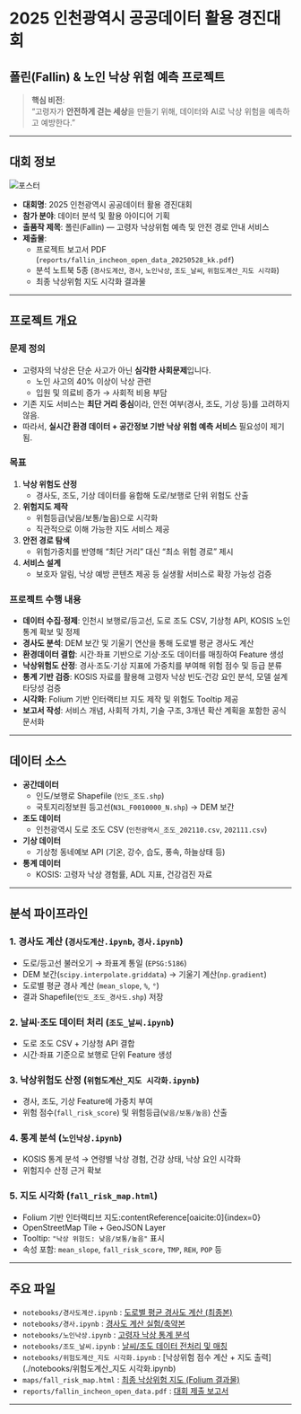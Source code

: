 # 2025 인천광역시 공공데이터 활용 경진대회
## 폴린(Fallin) & 노인 낙상 위험 예측 프로젝트
> **핵심 비전**:  
> “고령자가 **안전하게 걷는 세상**을 만들기 위해, 데이터와 AI로 낙상 위험을 예측하고 예방한다.”

---

## 대회 정보

![포스터](https://cdn.welfarehello.com/naver-blog/production/incheontogi/2025-04/223832878379/incheontogi_223832878379_1.png?f=webp&q=80&w=800)

- **대회명**: 2025 인천광역시 공공데이터 활용 경진대회  
- **참가 분야**: 데이터 분석 및 활용 아이디어 기획  
- **출품작 제목**: 폴린(Fallin) — 고령자 낙상위험 예측 및 안전 경로 안내 서비스  
- **제출물**:  
  - 프로젝트 보고서 PDF (`reports/fallin_incheon_open_data_20250528_kk.pdf`)  
  - 분석 노트북 5종 (`경사도계산`, `경사`, `노인낙상`, `조도_날씨`, `위험도계산_지도 시각화`)  
  - 최종 낙상위험 지도 시각화 결과물

---

## 프로젝트 개요

### 문제 정의
- 고령자의 낙상은 단순 사고가 아닌 **심각한 사회문제**입니다.  
  - 노인 사고의 40% 이상이 낙상 관련  
  - 입원 및 의료비 증가 → 사회적 비용 부담  
- 기존 지도 서비스는 **최단 거리 중심**이라, 안전 여부(경사, 조도, 기상 등)를 고려하지 않음.  
- 따라서, **실시간 환경 데이터 + 공간정보 기반 낙상 위험 예측 서비스** 필요성이 제기됨.

### 목표
1. **낙상 위험도 산정**  
   - 경사도, 조도, 기상 데이터를 융합해 도로/보행로 단위 위험도 산출  
2. **위험지도 제작**  
   - 위험등급(낮음/보통/높음)으로 시각화  
   - 직관적으로 이해 가능한 지도 서비스 제공  
3. **안전 경로 탐색**  
   - 위험가중치를 반영해 “최단 거리” 대신 “최소 위험 경로” 제시  
4. **서비스 설계**  
   - 보호자 알림, 낙상 예방 콘텐츠 제공 등 실생활 서비스로 확장 가능성 검증  

### 프로젝트 수행 내용
- **데이터 수집·정제**: 인천시 보행로/등고선, 도로 조도 CSV, 기상청 API, KOSIS 노인 통계 확보 및 정제  
- **경사도 분석**: DEM 보간 및 기울기 연산을 통해 도로별 평균 경사도 계산  
- **환경데이터 결합**: 시간·좌표 기반으로 기상·조도 데이터를 매칭하여 Feature 생성  
- **낙상위험도 산정**: 경사·조도·기상 지표에 가중치를 부여해 위험 점수 및 등급 분류  
- **통계 기반 검증**: KOSIS 자료를 활용해 고령자 낙상 빈도·건강 요인 분석, 모델 설계 타당성 검증  
- **시각화**: Folium 기반 인터랙티브 지도 제작 및 위험도 Tooltip 제공  
- **보고서 작성**: 서비스 개념, 사회적 가치, 기술 구조, 3개년 확산 계획을 포함한 공식 문서화  

---

##  데이터 소스

- **공간데이터**
  - 인도/보행로 Shapefile (`인도_조도.shp`)  
  - 국토지리정보원 등고선(`N3L_F0010000_N.shp`) → DEM 보간  
- **조도 데이터**
  - 인천광역시 도로 조도 CSV (`인천광역시_조도_202110.csv`, `202111.csv`)  
- **기상 데이터**
  - 기상청 동네예보 API (기온, 강수, 습도, 풍속, 하늘상태 등)  
- **통계 데이터**
  - KOSIS: 고령자 낙상 경험률, ADL 지표, 건강검진 자료  

---

##  분석 파이프라인

### 1. 경사도 계산 (`경사도계산.ipynb`, `경사.ipynb`)
- 도로/등고선 불러오기 → 좌표계 통일 (`EPSG:5186`)  
- DEM 보간(`scipy.interpolate.griddata`) → 기울기 계산(`np.gradient`)  
- 도로별 평균 경사 계산 (`mean_slope`, `%`, `°`)  
- 결과 Shapefile(`인도_조도_경사도.shp`) 저장  

### 2. 날씨·조도 데이터 처리 (`조도_날씨.ipynb`)
- 도로 조도 CSV + 기상청 API 결합  
- 시간·좌표 기준으로 보행로 단위 Feature 생성  

### 3. 낙상위험도 산정 (`위험도계산_지도 시각화.ipynb`)
- 경사, 조도, 기상 Feature에 가중치 부여  
- 위험 점수(`fall_risk_score`) 및 위험등급(`낮음/보통/높음`) 산출  

### 4. 통계 분석 (`노인낙상.ipynb`)
- KOSIS 통계 분석 → 연령별 낙상 경험, 건강 상태, 낙상 요인 시각화  
- 위험지수 산정 근거 확보  

### 5. 지도 시각화 (`fall_risk_map.html`)
- Folium 기반 인터랙티브 지도:contentReference[oaicite:0]{index=0}  
- OpenStreetMap Tile + GeoJSON Layer  
- Tooltip: `"낙상 위험도: 낮음/보통/높음"` 표시  
- 속성 포함: `mean_slope`, `fall_risk_score`, `TMP`, `REH`, `POP` 등  

---

## 주요 파일

- `notebooks/경사도계산.ipynb` : [도로별 평균 경사도 계산 (최종본)](./notebooks/경사도계산.ipynb)  
- `notebooks/경사.ipynb` : [경사도 계산 실험/축약본](./notebooks/경사.ipynb)  
- `notebooks/노인낙상.ipynb` : [고령자 낙상 통계 분석](./notebooks/노인낙상.ipynb)  
- `notebooks/조도_날씨.ipynb` : [날씨/조도 데이터 전처리 및 매칭](./notebooks/조도_날씨.ipynb)  
- `notebooks/위험도계산_지도 시각화.ipynb` : [낙상위험 점수 계산 + 지도 출력](./notebooks/위험도계산_지도 시각화.ipynb)  
- `maps/fall_risk_map.html` : [최종 낙상위험 지도 (Folium 결과물)](./maps/fall_risk_map.html)  
- `reports/fallin_incheon_open_data.pdf` : [대회 제출 보고서](./reports/fallin_incheon_open_data.pdf)  


---
